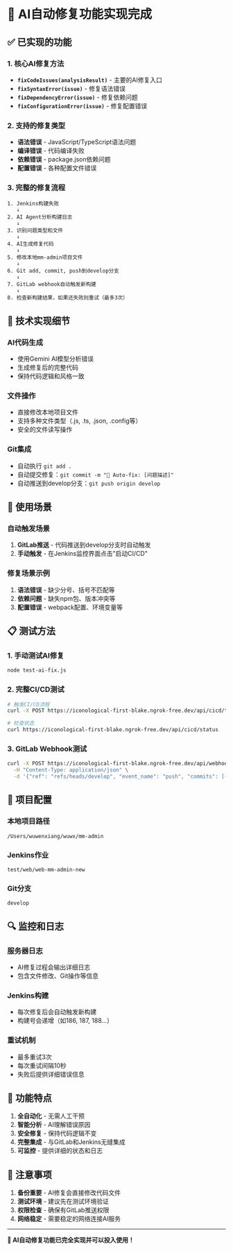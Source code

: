 # 🤖 AI自动修复功能实现完成

## ✅ 已实现的功能

### 1. 核心AI修复方法
- **`fixCodeIssues(analysisResult)`** - 主要的AI修复入口
- **`fixSyntaxError(issue)`** - 修复语法错误
- **`fixDependencyError(issue)`** - 修复依赖问题
- **`fixConfigurationError(issue)`** - 修复配置错误

### 2. 支持的修复类型
- **语法错误** - JavaScript/TypeScript语法问题
- **编译错误** - 代码编译失败
- **依赖错误** - package.json依赖问题
- **配置错误** - 各种配置文件错误

### 3. 完整的修复流程
```
1. Jenkins构建失败
   ↓
2. AI Agent分析构建日志
   ↓
3. 识别问题类型和文件
   ↓
4. AI生成修复代码
   ↓
5. 修改本地mm-admin项目文件
   ↓
6. Git add, commit, push到develop分支
   ↓
7. GitLab webhook自动触发新构建
   ↓
8. 检查新构建结果，如果还失败则重试（最多3次）
```

## 🔧 技术实现细节

### AI代码生成
- 使用Gemini AI模型分析错误
- 生成修复后的完整代码
- 保持代码逻辑和风格一致

### 文件操作
- 直接修改本地项目文件
- 支持多种文件类型（.js, .ts, .json, .config等）
- 安全的文件读写操作

### Git集成
- 自动执行 `git add .`
- 自动提交修复：`git commit -m "🔧 Auto-fix: [问题描述]"`
- 自动推送到develop分支：`git push origin develop`

## 🚀 使用场景

### 自动触发场景
1. **GitLab推送** - 代码推送到develop分支时自动触发
2. **手动触发** - 在Jenkins监控界面点击"启动CI/CD"

### 修复场景示例
1. **语法错误** - 缺少分号、括号不匹配等
2. **依赖问题** - 缺失npm包、版本冲突等
3. **配置错误** - webpack配置、环境变量等

## 📋 测试方法

### 1. 手动测试AI修复
```bash
node test-ai-fix.js
```

### 2. 完整CI/CD测试
```bash
# 触发CI/CD流程
curl -X POST https://iconological-first-blake.ngrok-free.dev/api/cicd/trigger

# 检查状态
curl https://iconological-first-blake.ngrok-free.dev/api/cicd/status
```

### 3. GitLab Webhook测试
```bash
curl -X POST https://iconological-first-blake.ngrok-free.dev/api/webhook/gitlab \
  -H "Content-Type: application/json" \
  -d '{"ref": "refs/heads/develop", "event_name": "push", "commits": [{"id": "test123", "message": "测试提交"}]}'
```

## 🎯 项目配置

### 本地项目路径
```
/Users/wuwenxiang/wuwx/mm-admin
```

### Jenkins作业
```
test/web/web-mm-admin-new
```

### Git分支
```
develop
```

## 🔍 监控和日志

### 服务器日志
- AI修复过程会输出详细日志
- 包含文件修改、Git操作等信息

### Jenkins构建
- 每次修复后会自动触发新构建
- 构建号会递增（如186, 187, 188...）

### 重试机制
- 最多重试3次
- 每次重试间隔10秒
- 失败后提供详细错误信息

## 🎉 功能特点

1. **全自动化** - 无需人工干预
2. **智能分析** - AI理解错误原因
3. **安全修复** - 保持代码逻辑不变
4. **完整集成** - 与GitLab和Jenkins无缝集成
5. **可监控** - 提供详细的状态和日志

## 🚨 注意事项

1. **备份重要** - AI修复会直接修改代码文件
2. **测试环境** - 建议先在测试环境验证
3. **权限检查** - 确保有GitLab推送权限
4. **网络稳定** - 需要稳定的网络连接AI服务

---

**🎊 AI自动修复功能已完全实现并可以投入使用！**
